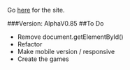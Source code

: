 Go [here](https://bowt13.github.io/MySite/) for the site.

###Version: AlphaV0.85
##To Do
* Remove document.getElementById()
* Refactor
* Make mobile version / responsive
* Create the games
